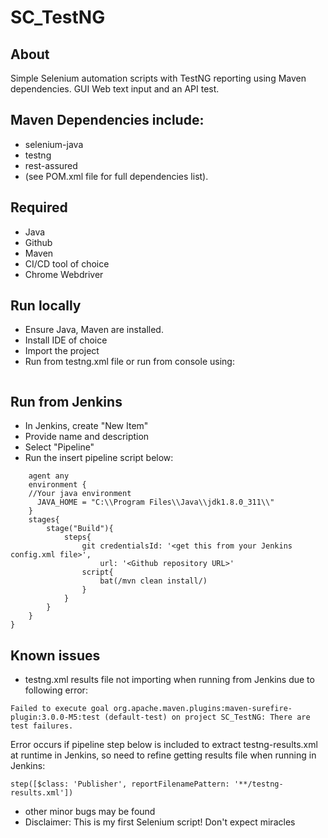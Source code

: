 # SC_TestNG

## About
Simple Selenium automation scripts with TestNG reporting using Maven dependencies. GUI Web text input and an API test.

## Maven Dependencies include:
- selenium-java
- testng
- rest-assured
- (see POM.xml file for full dependencies list).

## Required
- Java
- Github
- Maven
- CI/CD tool of choice
- Chrome Webdriver

## Run locally
- Ensure Java, Maven are installed. 
- Install IDE of choice 
- Import the project
- Run from testng.xml file or run from console using:
```mvn clean install
```

## Run from Jenkins
- In Jenkins, create "New Item"
- Provide name and description
- Select "Pipeline"
- Run the insert pipeline script below:
```pipeline{
    agent any
    environment {
    //Your java environment
      JAVA_HOME = "C:\\Program Files\\Java\\jdk1.8.0_311\\"
    }    
    stages{
        stage("Build"){
            steps{
                git credentialsId: '<get this from your Jenkins config.xml file>',
                    url: '<Github repository URL>'
                script{
                    bat(/mvn clean install/)
                }
            }
        }
    }
}
```

## Known issues
- testng.xml results file not importing when running from Jenkins due to following error:
```
Failed to execute goal org.apache.maven.plugins:maven-surefire-plugin:3.0.0-M5:test (default-test) on project SC_TestNG: There are test failures.
```

Error occurs if pipeline step below is included to extract testng-results.xml at runtime in Jenkins, so need to refine getting results file when running in Jenkins:
```
step([$class: 'Publisher', reportFilenamePattern: '**/testng-results.xml'])
```
- other minor bugs may be found
- Disclaimer: This is my first Selenium script! Don't expect miracles
